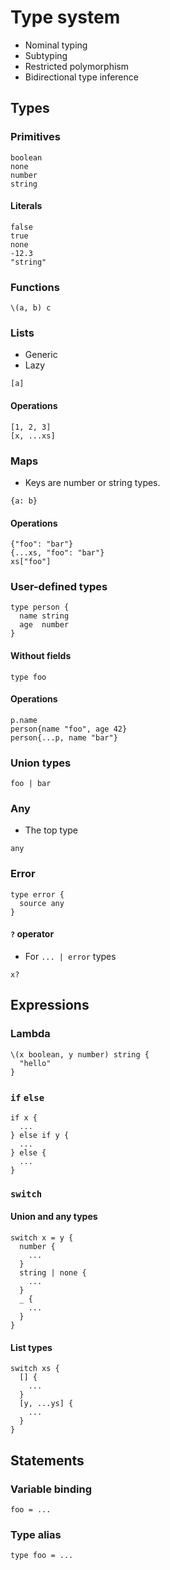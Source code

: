 # Type system

- Nominal typing
- Subtyping
- Restricted polymorphism
- Bidirectional type inference

## Types

### Primitives

```
boolean
none
number
string
```

#### Literals

```
false
true
none
-12.3
"string"
```

### Functions

```
\(a, b) c
```

### Lists

- Generic
- Lazy

```
[a]
```

#### Operations

```
[1, 2, 3]
[x, ...xs]
```

### Maps

- Keys are number or string types.

```
{a: b}
```

#### Operations

```
{"foo": "bar"}
{...xs, "foo": "bar"}
xs["foo"]
```

### User-defined types

```
type person {
  name string
  age  number
}
```

#### Without fields

```
type foo
```

#### Operations

```
p.name
person{name "foo", age 42}
person{...p, name "bar"}
```

### Union types

```
foo | bar
```

### Any

- The top type

```
any
```

### Error

```
type error {
  source any
}
```

#### `?` operator

- For `... | error` types

```
x?
```

## Expressions

### Lambda

```
\(x boolean, y number) string {
  "hello"
}
```

### `if` `else`

```
if x {
  ...
} else if y {
  ...
} else {
  ...
}
```

### `switch`

#### Union and any types

```
switch x = y {
  number {
    ...
  }
  string | none {
    ...
  }
  _ {
    ...
  }
}
```

#### List types

```
switch xs {
  [] {
    ...
  }
  [y, ...ys] {
    ...
  }
}
```

## Statements

### Variable binding

```
foo = ...
```

### Type alias

```
type foo = ...
```
